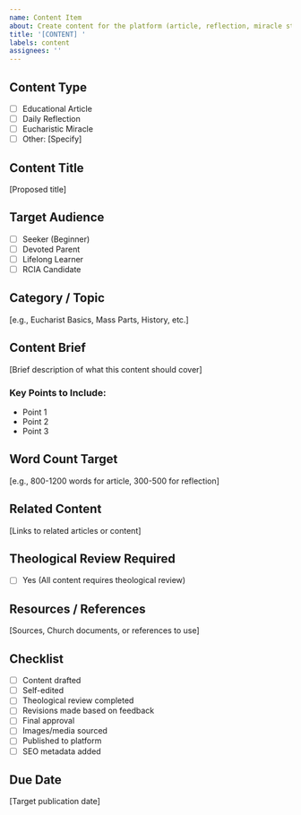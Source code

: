 ```yaml
---
name: Content Item
about: Create content for the platform (article, reflection, miracle story)
title: '[CONTENT] '
labels: content
assignees: ''
---
```


## Content Type

- [ ] Educational Article
- [ ] Daily Reflection
- [ ] Eucharistic Miracle
- [ ] Other: [Specify]

## Content Title

[Proposed title]

## Target Audience

- [ ] Seeker (Beginner)
- [ ] Devoted Parent
- [ ] Lifelong Learner
- [ ] RCIA Candidate

## Category / Topic

[e.g., Eucharist Basics, Mass Parts, History, etc.]

## Content Brief

[Brief description of what this content should cover]

### Key Points to Include:
- Point 1
- Point 2
- Point 3

## Word Count Target

[e.g., 800-1200 words for article, 300-500 for reflection]

## Related Content

[Links to related articles or content]

## Theological Review Required

- [ ] Yes (All content requires theological review)

## Resources / References

[Sources, Church documents, or references to use]

## Checklist

- [ ] Content drafted
- [ ] Self-edited
- [ ] Theological review completed
- [ ] Revisions made based on feedback
- [ ] Final approval
- [ ] Images/media sourced
- [ ] Published to platform
- [ ] SEO metadata added

## Due Date

[Target publication date]
